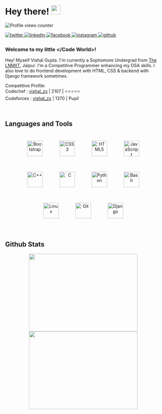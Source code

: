 # Hey there! <a target="_blank" rel="noopener noreferrer" href="https://raw.githubusercontent.com/MartinHeinz/MartinHeinz/master/wave.gif"><img src="https://raw.githubusercontent.com/MartinHeinz/MartinHeinz/master/wave.gif" width="30px" style="max-width:100%;"></a>
  

![Profile views counter](https://komarev.com/ghpvc/?username=vishal-zx&&style=flat-square)  
  

<a href="https://twitter.com/vishal_zx" target="_blank">
<img src=https://img.shields.io/badge/twitter-%2300acee.svg?&style=for-the-badge&logo=twitter&logoColor=white alt=twitter style="margin-bottom: 5px;" />
</a>
<a href="https://linkedin.com/in/vishal-zx" target="_blank">
<img src=https://img.shields.io/badge/linkedin-%231E77B5.svg?&style=for-the-badge&logo=linkedin&logoColor=white alt=linkedin style="margin-bottom: 5px;" />
</a>
<a href="https://www.facebook.com/vishalgzx" target="_blank">
<img src=https://img.shields.io/badge/facebook-%232E87FB.svg?&style=for-the-badge&logo=facebook&logoColor=white alt=facebook style="margin-bottom: 5px;" />
</a>
<a href="https://instagram.com/vishalagrawal__" target="_blank">
<img src=https://img.shields.io/badge/instagram-%23000000.svg?&style=for-the-badge&logo=instagram&logoColor=white alt=instagram style="margin-bottom: 5px;" />
</a>
<a href="https://github.com/vishal-zx" target="_blank">
<img src=https://img.shields.io/badge/github-%2324292e.svg?&style=for-the-badge&logo=github&logoColor=white alt=github style="margin-bottom: 5px;" />
</a>



### Welcome to my little </Code World>!  
Hey! Myself Vishal Gupta. I'm currently a Sophomore Undergrad from <a href="https://www.lnmiit.ac.in" target="_blank">The LNMIIT</a>, Jaipur. I'm a Competitive Programmer enhancing my DSA skills.
I also love to do frontend development with HTML, CSS  & backend with Django framework sometimes.  

Competitive Profile:
<br>
Codechef : <a href ="https://www.codechef.com/users/vishal_zx" target="blank">vishal_zx</a> | 2107 | ⭐⭐⭐⭐⭐ 
<br>
Codeforces : <a href ="https://www.codeforces.com/profile/vishal_zx" target="_blank">vishal_zx</a> | 1370 | Pupil

<br/>  


## Languages and Tools  
<div align="center">  
<img style="margin: 25px" src="https://profilinator.rishav.dev/skills-assets/bootstrap-plain.svg" alt="Bootstrap" height="50" />  
<img style="margin: 25px" src="https://profilinator.rishav.dev/skills-assets/css3-original-wordmark.svg" alt="CSS3" height="50" />  
<img style="margin: 25px" src="https://profilinator.rishav.dev/skills-assets/html5-original-wordmark.svg" alt="HTML5" height="50" />  
<img style="margin: 25px" src="https://profilinator.rishav.dev/skills-assets/javascript-original.svg" alt="JavaScript" height="50">  
<img style="margin: 25px" src="https://profilinator.rishav.dev/skills-assets/cplusplus-original.svg" alt="C++" height="50" />  
<img style="margin: 25px" src="https://profilinator.rishav.dev/skills-assets/c-original.svg" alt="C" height="50" />  
<img style="margin: 25px" src="https://profilinator.rishav.dev/skills-assets/python-original.svg" alt="Python" height="50" />  
<img style="margin: 25px" src="https://profilinator.rishav.dev/skills-assets/gnu_bash-icon.svg" alt="Bash" height="50" />  
<img style="margin: 25px" src="https://profilinator.rishav.dev/skills-assets/linux-original.svg" alt="Linux" height="50" />  
<img style="margin: 25px" src="https://profilinator.rishav.dev/skills-assets/git-scm-icon.svg" alt="Git" height="50" />  
<img style="margin: 25px" src="https://profilinator.rishav.dev/skills-assets/django-original.svg" alt="Django" height="50" />  
</div>  

<br/>  


## Github Stats 
<!--
<details align="center">
  <summary>GitHub Trophies 🏆</summary>
<p align="center">
  <a href="https://github.com/ryo-ma/github-profile-trophy" target="_blank">
    <img src="https://github-profile-trophy.vercel.app/?username=vishal-zx&theme=dracula"/>
  </a>
</p>
</details>-->


<div align="center">
<a href="#"><img src="https://github-readme-stats.vercel.app/api/?username=vishal-zx&count_private=true&theme=synthwave&showicons=true" width="350" height="250" ></a>
<a href="#"><img src="https://github-readme-stats.vercel.app/api/top-langs/?username=vishal-zx&langs_count=5&theme=synthwave" width="350" height="250" ></a>

</div>
<br/> 
